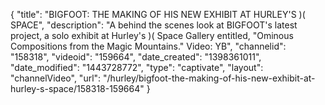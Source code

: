 {
    "title": "BIGFOOT: THE MAKING OF HIS NEW EXHIBIT AT HURLEY'S )( SPACE",
    "description": "A behind the scenes look at BIGFOOT's latest project, a solo exhibit at Hurley's )( Space Gallery entitled, \"Ominous Compositions from the Magic Mountains.\" Video: YB",
    "channelid": "158318",
    "videoid": "159664",
    "date_created": "1398361011",
    "date_modified": "1443728772",
    "type": "captivate",
    "layout": "channelVideo",
    "url": "\/hurley\/bigfoot-the-making-of-his-new-exhibit-at-hurley-s-space\/158318-159664"
}